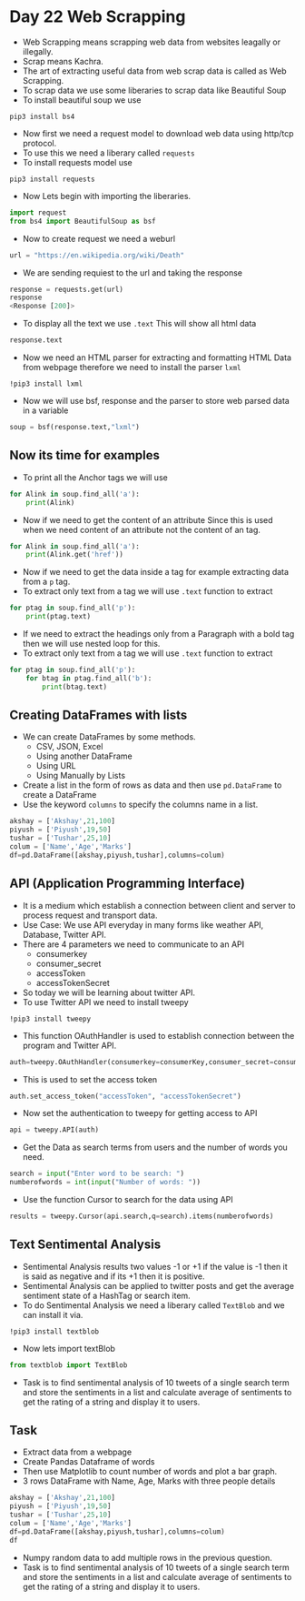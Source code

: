 # Day 22 Web Scrapping
*   Web Scrapping means scrapping web data from websites leagally or illegally.
*   Scrap means Kachra.
*   The art of extracting useful data from web scrap data is called as Web Scrapping.
*   To scrap data we use some liberaries to scrap data like Beautiful Soup
*   To install beautiful soup we use
```
pip3 install bs4
```
*   Now first we need a request model to download web data using http/tcp protocol.
*   To use this we need a liberary called ```requests```
*   To install requests model use
```
pip3 install requests
```
*   Now Lets begin with importing the liberaries.
```py
import request
from bs4 import BeautifulSoup as bsf
```
*   Now to create request we need a weburl
```py
url = "https://en.wikipedia.org/wiki/Death"
```
* We are sending requiest to the url and taking the response 
```py
response = requests.get(url)
response
<Response [200]>
```
*   To display all the text we use ```.text``` This will show all html data
```py
response.text
```
*   Now we need an HTML parser for extracting and formatting HTML Data from webpage therefore we need to install the parser ```lxml```
```
!pip3 install lxml
```
*   Now we will use bsf, response and the parser to store web parsed data in a variable 
```py
soup = bsf(response.text,"lxml")
```
## Now its time for examples
*   To print all the Anchor tags we will use
```py
for Alink in soup.find_all('a'):
    print(Alink)
```
*   Now if we need to get the content of an attribute Since this is used when we need content of an attribute not the content of an tag.
```py
for Alink in soup.find_all('a'):
    print(Alink.get('href'))
```
*   Now if we need to get the data inside a tag for example extracting data from a ```p``` tag.
*   To extract only text from a tag we will use ```.text``` function to extract
```py
for ptag in soup.find_all('p'):
    print(ptag.text)
```
*   If we need to extract the headings only from a Paragraph with a bold tag then we will use nested loop for this.
*   To extract only text from a tag we will use ```.text``` function to extract
```py
for ptag in soup.find_all('p'):
    for btag in ptag.find_all('b'):
        print(btag.text)
```
## Creating DataFrames with lists
*   We can create DataFrames by some methods.
    *   CSV, JSON, Excel
    *   Using another DataFrame
    *   Using URL
    *   Using Manually by Lists
*   Create a list in the form of rows as data and then use ```pd.DataFrame``` to create a DataFrame
*   Use the keyword ```columns``` to specify the columns name in a list.
```py
akshay = ['Akshay',21,100]
piyush = ['Piyush',19,50]
tushar = ['Tushar',25,10]
colum = ['Name','Age','Marks']
df=pd.DataFrame([akshay,piyush,tushar],columns=colum)
```

## API (Application Programming Interface)
*   It is a medium which establish a connection between client and server to process request and transport data.
*   Use Case: We use API everyday in many forms like weather API, Database, Twitter API.
*   There are 4 parameters we need to communicate to an API
    *   consumerkey
    *   consumer_secret
    *   accessToken
    *   accessTokenSecret
*   So today we will be learning about twitter API.
*  To use Twitter API we need to install tweepy
```
!pip3 install tweepy
```
*   This function OAuthHandler is used to establish connection between the program and Twitter API.
```py
auth=tweepy.OAuthHandler(consumerkey=consumerKey,consumer_secret=consumer_secret)
```
*   This is used to set the access token
```py
auth.set_access_token("accessToken", "accessTokenSecret")
```
*   Now set the authentication to tweepy for getting access to API
```py
api = tweepy.API(auth)
```
*   Get the Data as search terms from users and the number of words you need.
```py
search = input("Enter word to be search: ")
numberofwords = int(input("Number of words: "))
```
*   Use the function Cursor to search for the data using API
```py
results = tweepy.Cursor(api.search,q=search).items(numberofwords)
```

## Text Sentimental Analysis
*  Sentimental Analysis results two values -1 or +1 if the value is -1 then it is said as negative and if its +1 then it is positive.
*   Sentimental Analysis can be applied to twitter posts and get the average sentiment state of a HashTag or search item.
*   To do Sentimental Analysis we need a liberary called ```TextBlob``` and we can install it via.
```
!pip3 install textblob
```
*   Now lets import textBlob
```py
from textblob import TextBlob
```
*   Task is to find sentimental analysis of 10 tweets of a single search term and store the sentiments in a list and calculate average of sentiments to get the rating of a string and display it to users.

## Task
*   Extract data from a webpage
*   Create Pandas Dataframe of words
*   Then use Matplotlib to count number of words and plot a bar graph.
* 3 rows DataFrame with Name, Age, Marks with three people details 
```py
akshay = ['Akshay',21,100]
piyush = ['Piyush',19,50]
tushar = ['Tushar',25,10]
colum = ['Name','Age','Marks']
df=pd.DataFrame([akshay,piyush,tushar],columns=colum)
df
```
*   Numpy random data to add multiple rows in the previous question.
*   Task is to find sentimental analysis of 10 tweets of a single search term and store the sentiments in a list and calculate average of sentiments to get the rating of a string and display it to users.
